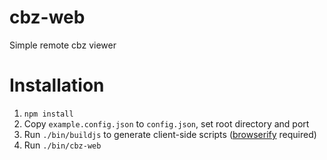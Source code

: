 cbz-web
=======

Simple remote cbz viewer

Installation
============

1. `npm install`
2. Copy `example.config.json` to `config.json`, set root directory and port
3. Run `./bin/buildjs` to generate client-side scripts ([browserify](http://github.com/substack/browserify) required)
4. Run `./bin/cbz-web`

